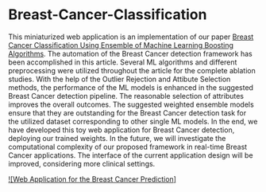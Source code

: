 # Breast-Cancer-Classification

This miniaturized web application is an implementation of our paper [Breast Cancer Classification Using Ensemble of Machine Learning Boosting Algorithms](https://ieeexplore.ieee.org/abstract/document/9850750). The automation of the Breast Cancer detection framework has been accomplished in this article. Several ML algorithms and different preprocessing were utilized throughout the article for the complete ablation studies. With the help of the Outlier Rejection and Attibute Selection methods, the performance of the ML models is enhanced in the suggested Breast Cancer detection pipeline. The reasonable selection of attributes improves the overall outcomes. The suggested weighted ensemble models ensure that they are outstanding for the Breast Cancer detection task for the utilized dataset corresponding
to other single ML models. In the end, we have developed this toy web application for Breast Cancer detection, deploying our trained weights. In the future, we will investigate the computational complexity of our proposed framework in real-time Breast Cancer applications. The interface of the current application design will be improved, considering more clinical settings.

<!-- <iframe width="560" height="315" src="https://www.youtube.com/embed/ogyGjenGju0" title="YouTube video player" frameborder="0" allow="accelerometer; autoplay; clipboard-write; encrypted-media; gyroscope; picture-in-picture; web-share" allowfullscreen></iframe>
 -->
[![Web Application for the Breast Cancer Prediction]]([https://www.youtube.com/watch?v=abcdefg](https://www.youtube.com/embed/ogyGjenGju0))
